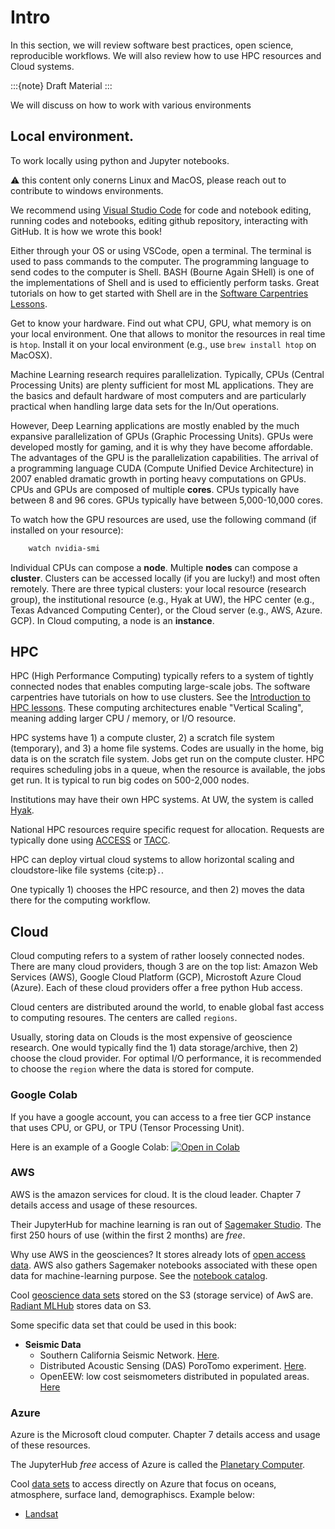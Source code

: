 # Intro


In this section, we will review software best practices, open science, reproducible workflows. We will also review how to use HPC resources and Cloud systems.


:::{note}
Draft Material
:::

We will discuss on how to work with various environments

## Local environment. 

To work locally using python and Jupyter notebooks.

⚠️ this content only conerns Linux and MacOS, please reach out to contribute to windows environments.

We recommend using [Visual Studio Code](https://code.visualstudio.com/) for code and notebook editing, running codes and notebooks, editing github repository, interacting with GitHub. It is how we wrote this book!

Either through your OS or using VSCode, open a terminal. The terminal is used to pass commands to the computer. The programming language to send codes to the computer is Shell. BASH (Bourne Again SHell) is one of the implementations of Shell and is used to efficiently perform tasks. Great tutorials on how to get started with Shell are in the [Software Carpentries Lessons](https://swcarpentry.github.io/shell-novice/).


Get to know your hardware. Find out what CPU, GPU, what memory is on your local environment. One that allows to monitor the resources in real time is ``htop``. Install it on your local environment (e.g., use ``brew install htop`` on MacOSX). 

Machine Learning research requires parallelization. Typically, CPUs (Central Processing Units) are plenty sufficient for most ML applications. They are the basics and default hardware of most computers and are particularly practical when handling large data sets for the In/Out operations. 

However, Deep Learning applications are mostly enabled by the much expansive parallelization of GPUs (Graphic Processing Units). GPUs were developed mostly for gaming, and it is why they have become affordable. The advantages of the GPU is the parallelization capabilities. The arrival of a programming language CUDA (Compute Unified Device Architecture) in 2007 enabled dramatic growth in porting heavy computations on GPUs. CPUs and GPUs are composed of multiple **cores**. CPUs typically have between 8 and 96 cores. GPUs typically have between 5,000-10,000 cores.

To watch how the GPU resources are used, use the following command (if installed on your resource):
```bash
    watch nvidia-smi
```

Individual CPUs can compose a **node**. Multiple **nodes** can compose a **cluster**. Clusters can be accessed locally (if you are lucky!) and most often remotely. There are three typical clusters: your local resource (research group), the institutional resource (e.g., Hyak at UW), the HPC center (e.g., Texas Advanced Computing Center), or the Cloud server (e.g., AWS, Azure. GCP). In Cloud computing, a node is an **instance**.


## HPC
HPC (High Performance Computing) typically refers to a system of tightly connected nodes that enables computing large-scale jobs. The software carpentries have tutorials on how to use clusters. See the [Introduction to HPC lessons](https://epcced.github.io/hpc-intro/). These computing architectures enable "Vertical Scaling", meaning adding larger CPU / memory, or I/O resource. 

HPC systems have 1) a compute cluster, 2) a scratch file system (temporary), and 3) a home file systems. Codes are usually in the home, big data is on the scratch file system. Jobs get run on the compute cluster. HPC requires scheduling jobs in a queue, when the resource is available, the jobs get run. It is typical to run big codes on 500-2,000 nodes. 

Institutions may have their own HPC systems. At UW, the system is called [Hyak](https://hyak.uw.edu/).

National HPC resources require specific request for allocation. Requests are typically done using [ACCESS](https://allocations.access-ci.org/) or [TACC](https://www.tacc.utexas.edu/).


HPC can deploy virtual cloud systems to allow horizontal scaling and cloudstore-like file systems {cite:p}`.`.

One typically 1) chooses the HPC resource, and then 2) moves the data there for the computing workflow.

## Cloud

Cloud computing refers to a system of rather loosely connected nodes. There are many cloud providers, though 3 are on the top list: Amazon Web Services (AWS), Google Cloud Platform (GCP), Microstoft Azure Cloud (Azure). Each of these cloud providers offer a free python Hub access.

Cloud centers are distributed around the world, to enable global fast access to computing resoures. The centers are called `regions`.

Usually, storing data on Clouds is the most expensive of geoscience research. One would typically find the 1) data storage/archive, then 2) choose the cloud provider. For optimal I/O performance, it is recommended to choose the `region` where the data is stored for compute.



### Google Colab

If you have a google account, you can access to a free tier GCP instance that uses CPU, or GPU, or TPU (Tensor Processing Unit).

Here is an example of a Google Colab: 
[![Open in Colab](https://colab.research.google.com/assets/colab-badge.svg)](https://colab.research.google.com/drive/1gpRHGtu9s67xntmM0uUtCJSBcSlB9vo0#scrollTo=J7KihpWyh9ed)


### AWS

AWS is the amazon services for cloud. It is the cloud leader.  Chapter 7 details access and usage of these resources.

Their JupyterHub for machine learning is ran out of [Sagemaker Studio](https://aws.amazon.com/sagemaker/). The first 250 hours of use (within the first 2 months) are *free*.

Why use AWS in the geosciences? It stores already lots of [open access data](https://registry.opendata.aws/). AWS also gathers Sagemaker notebooks associated with these open data for machine-learning purpose. See the [notebook catalog](https://registry.opendata.aws/service/sagemaker-studio-lab/usage-examples/).

Cool [geoscience data sets](https://aws.amazon.com/marketplace/search/results?category=ffb6cf06-608c-4b14-a5a9-756f1ccd5725&FULFILLMENT_OPTION_TYPE=DATA_EXCHANGE&CONTRACT_TYPE=OPEN_DATA_LICENSES&DATA_AVAILABLE_THROUGH=S3_OBJECTS&PRICING_MODEL=FREE&filters=FULFILLMENT_OPTION_TYPE%2CCONTRACT_TYPE%2CDATA_AVAILABLE_THROUGH%2CPRICING_MODEL) stored on the S3 (storage service) of AwS are. [Radiant MLHub](https://mlhub.earth/datasets) stores data on S3.

Some specific data set that could be used in this book:

* **Seismic Data**
    - Southern California Seismic Network. [Here](https://aws.amazon.com/marketplace/pp/prodview-c4rk5lxymj43i?sr=0-99&ref_=beagle&applicationId=AWSMPContessa).
    - Distributed Acoustic Sensing (DAS) PoroTomo experiment. [Here](https://aws.amazon.com/marketplace/pp/prodview-qd7w6cbnmssl2?sr=0-41&ref_=beagle&applicationId=AWSMPContessa).
    - OpenEEW: low cost seismometers distributed in populated areas. [Here](https://aws.amazon.com/marketplace/pp/prodview-ot34yes3afyhq?sr=0-1&ref_=beagle&applicationId=AWSMPContessa)


### Azure

Azure is the Microsoft cloud computer. Chapter 7 details access and usage of these resources.

The JupyterHub *free* access of Azure is called the [Planetary Computer](https://planetarycomputer.microsoft.com/).

Cool [data sets](https://planetarycomputer.microsoft.com/catalog) to access directly on Azure that focus on oceans, atmosphere, surface land, demographiscs. Example below:

- [Landsat](https://planetarycomputer.microsoft.com/dataset/group/landsat)